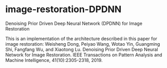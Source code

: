 # image-restoration-DPDNN
Denoising Prior Driven Deep Neural Network (DPDNN) for Image Restoration

This is an implementation of the architecture described in this paper for image restoration:
Weisheng Dong, Peiyao Wang, Wotao Yin, Guangming Shi, Fangfang Wu, and Xiaotong Lu. Denoising Prior Driven Deep Neural Network for Image Restoration. IEEE Transactions on Pattern Analysis and Machine Intelligence, 41(10):2305-2318, 2019.
